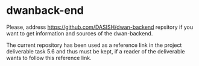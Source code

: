 # dwanback-end

Please, address  https://github.com/DASISH/dwan-backend repsitory if you want to get information and sources of the dwan-backend.

The current repository has been used as a reference link in the project deliverable task 5.6 and thus must be kept, if a reader of the deliverable wants to follow this reference link.  
